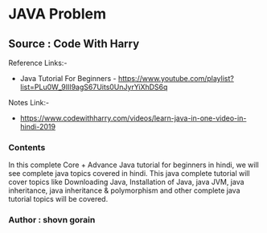 # JAVA Problem

## Source : Code With Harry

Reference Links:-
 - Java Tutorial For Beginners - https://www.youtube.com/playlist?list=PLu0W_9lII9agS67Uits0UnJyrYiXhDS6q
 
 Notes Link:- 
  - https://www.codewithharry.com/videos/learn-java-in-one-video-in-hindi-2019

### Contents

In this complete Core + Advance Java tutorial for beginners in hindi, we will see complete java topics covered in hindi. This java complete tutorial will cover topics like Downloading Java, Installation of Java, java JVM, java inheritance, java inheritance & polymorphism and other complete java tutorial topics will be covered.


### Author : shovn gorain
